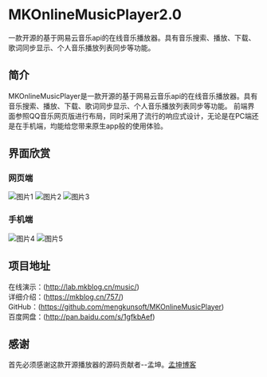 # MKOnlineMusicPlayer2.0
一款开源的基于网易云音乐api的在线音乐播放器。具有音乐搜索、播放、下载、歌词同步显示、个人音乐播放列表同步等功能。

## 简介
MKOnlineMusicPlayer是一款开源的基于网易云音乐api的在线音乐播放器。具有音乐搜索、播放、下载、歌词同步显示、个人音乐播放列表同步等功能。
前端界面参照QQ音乐网页版进行布局，同时采用了流行的响应式设计，无论是在PC端还是在手机端，均能给您带来原生app般的使用体验。

## 界面欣赏
### 网页端
![图片1](https://mkblog.cn/757/#images-1)
![图片2](https://mkblog.cn/757/#images-2)
![图片3](https://mkblog.cn/757/#images-3)

### 手机端
![图片4](https://mkblog.cn/757/#images-4)
![图片5](https://mkblog.cn/757/#images-5)

## 项目地址
在线演示：(http://lab.mkblog.cn/music/)  
详细介绍：(https://mkblog.cn/757/)  
GitHub：(https://github.com/mengkunsoft/MKOnlineMusicPlayer)  
百度网盘：(http://pan.baidu.com/s/1gfkbAef)  


## 感谢
首先必须感谢这款开源播放器的源码贡献者--孟坤。[孟坤博客](https://mkblog.cn/757/)
